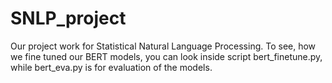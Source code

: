 # SNLP_project
Our project work for Statistical Natural Language Processing. To see, how we fine tuned our BERT models, you can look inside script bert_finetune.py, while bert_eva.py is for evaluation of the models.
